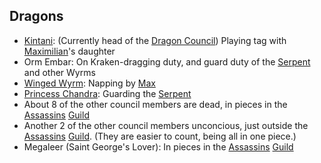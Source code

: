 ## <A NAME="dragons">Dragons</A>
 + [Kintani](DragonKintani): (Currently head of the [Dragon Council](DragonCouncil)) Playing tag with [Maximilian](MaxiMilian)'s daughter
 + Orm Embar: On Kraken-dragging duty, and guard duty of the [Serpent](SerpentOfChaos) and other Wyrms
 + [Winged Wyrm](WingedWyrm): Napping by [Max](MaxiMilian)
 + [Princess Chandra](PrincessChandraOfAssassins): Guarding the [Serpent](SerpentOfChaos)
 + About 8 of the other council members are dead, in pieces in the [Assassins](AssassinsGuild) [Guild](ChaosGuilds)
 + Another 2 of the other council members unconcious, just outside the [Assassins](AssassinsGuild) [Guild](ChaosGuilds). (They are easier to count, being all in one piece.)
 + Megaleer (Saint George's Lover): In pieces in the [Assassins](AssassinsGuild) [Guild](ChaosGuilds)

